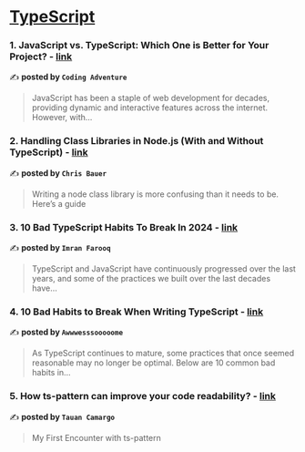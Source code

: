 
<h1><a href=https://medium.com/tag/typescript-tips/recommended target="_blank" rel="noopener noreferrer">TypeScript</a></h1>
<h3>1. JavaScript vs. TypeScript: Which One is Better for Your Project? - <a href="https://medium.com/@CodingAdventure/javascript-vs-typescript-which-one-is-better-for-your-project-1da982172882" target="_blank" rel="noopener noreferrer">link</a></h3>

✍️ **posted by `Coding Adventure`**

<blockquote>JavaScript has been a staple of web development for decades, providing dynamic and interactive features across the internet. However, with…</blockquote>

<h3>2. Handling Class Libraries in Node.js (With and Without TypeScript) - <a href="https://medium.com/better-programming/handling-class-libraries-in-node-js-with-and-without-typescript-39b73b2186b6" target="_blank" rel="noopener noreferrer">link</a></h3>

✍️ **posted by `Chris Bauer`**

<blockquote>Writing a node class library is more confusing than it needs to be. Here’s a guide</blockquote>

<h3>3. 10 Bad TypeScript Habits To Break In 2024 - <a href="https://medium.com/gitconnected/10-bad-typescript-habits-to-break-in-2024-4301c67f2ae0" target="_blank" rel="noopener noreferrer">link</a></h3>

✍️ **posted by `Imran Farooq`**

<blockquote>TypeScript and JavaScript have continuously progressed over the last years, and some of the practices we built over the last decades have…</blockquote>

<h3>4. 10 Bad Habits to Break When Writing TypeScript - <a href="https://medium.com/javascript-in-plain-english/10-bad-habits-to-break-when-writing-typescript-3a05ba92a92b" target="_blank" rel="noopener noreferrer">link</a></h3>

✍️ **posted by `Awwwesssooooome`**

<blockquote>As TypeScript continues to mature, some practices that once seemed reasonable may no longer be optimal. Below are 10 common bad habits in…</blockquote>

<h3>5. How ts-pattern can improve your code readability? - <a href="https://medium.com/@tauantcamargo/how-ts-pattern-can-improve-your-code-readability-d64996841646" target="_blank" rel="noopener noreferrer">link</a></h3>

✍️ **posted by `Tauan Camargo`**

<blockquote>My First Encounter with ts-pattern</blockquote>

